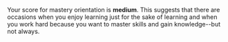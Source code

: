 Your score for mastery orientation is **medium**. This suggests that there are occasions when you enjoy learning just for the sake of learning and when you work hard  because you want to master skills and gain knowledge--but not always.


